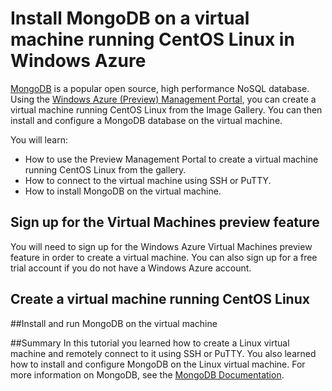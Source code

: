 # Install MongoDB on a virtual machine running CentOS Linux in Windows Azure

[MongoDB][MongoDB] is a popular open source, high performance NoSQL database.  Using the [Windows Azure (Preview) Management Portal][AzurePreviewPortal], you can create a virtual machine running CentOS Linux from the Image Gallery.  You can then install and configure a MongoDB database on the virtual machine.

You will learn:

- How to use the Preview Management Portal to create a virtual machine running CentOS Linux from the gallery.
- How to connect to the virtual machine using SSH or PuTTY.
- How to install MongoDB on the virtual machine.

## Sign up for the Virtual Machines preview feature

You will need to sign up for the Windows Azure Virtual Machines preview feature in order to create a virtual machine. You can also sign up for a free trial account if you do not have a Windows Azure account.

<div chunk="../../DevCenter/Shared/Chunks/antares-iaas-signup-iaas.md"/>

## Create a virtual machine running CentOS Linux

<div chunk="../Chunks/create-and-configure-centos-vm-in-portal.md" />

##Install and run MongoDB on the virtual machine

<div chunk="../Chunks/install-and-run-mongo-on-centos-vm.md" />

##Summary
In this tutorial you learned how to create a Linux virtual machine and remotely connect to it using SSH or PuTTY.  You also learned how to install and configure MongoDB on the Linux virtual machine.  For more information on MongoDB, see the [MongoDB Documentation][MongoDocs].

[MongoDocs]: http://www.mongodb.org/display/DOCS/Home
[MongoDB]: http://www.mongodb.org/
[AzurePreviewPortal]: http://manage.windowsazure.com
